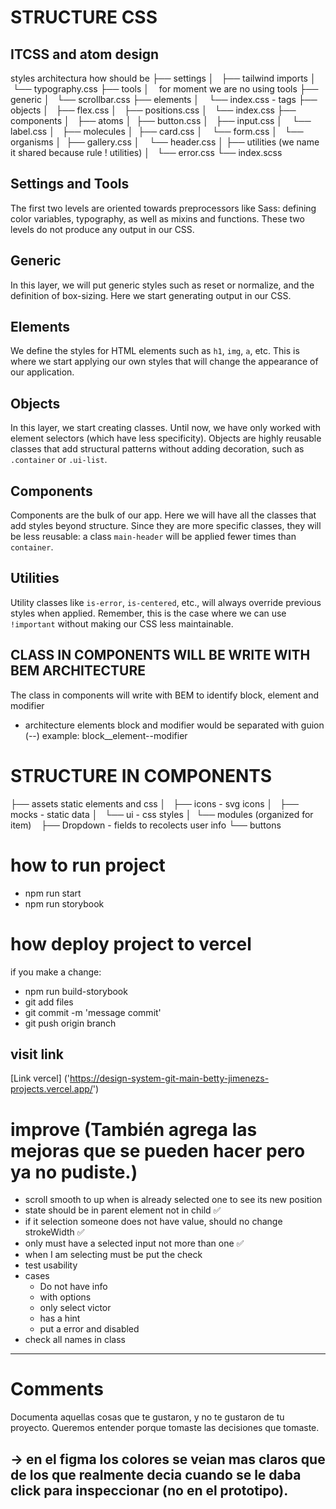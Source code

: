 # STRUCTURE CSS

## ITCSS and atom design

styles architectura how should be
├── settings
│   ├── tailwind imports
│   └── typography.css
├── tools
│    for moment we are no using tools
├── generic
│   └── scrollbar.css
├── elements
│    └── index.css - tags
├── objects
│   ├── flex.css
│   ├── positions.css
│   └── index.css
├── components
│   ├── atoms
│    ├── button.css
│    ├── input.css
│    └── label.css
│   ├── molecules
│     ├── card.css
│     └── form.css
│   └── organisms
│     ├── gallery.css
│     └── header.css
│
├── utilities (we name it shared because rule ! utilities)
│   └── error.css
└── index.scss

## Settings and Tools

The first two levels are oriented towards preprocessors like Sass: defining color variables, typography, as well as mixins and functions. These two levels do not produce any output in our CSS.

## Generic

In this layer, we will put generic styles such as reset or normalize, and the definition of box-sizing. Here we start generating output in our CSS.

## Elements

We define the styles for HTML elements such as `h1`, `img`, `a`, etc. This is where we start applying our own styles that will change the appearance of our application.

## Objects

In this layer, we start creating classes. Until now, we have only worked with element selectors (which have less specificity). Objects are highly reusable classes that add structural patterns without adding decoration, such as `.container` or `.ui-list`.

## Components

Components are the bulk of our app. Here we will have all the classes that add styles beyond structure. Since they are more specific classes, they will be less reusable: a class `main-header` will be applied fewer times than `container`.

## Utilities

Utility classes like `is-error`, `is-centered`, etc., will always override previous styles when applied. Remember, this is the case where we can use `!important` without making our CSS less maintainable.

## CLASS IN COMPONENTS WILL BE WRITE WITH BEM ARCHITECTURE

The class in components will write with BEM to identify block, element and modifier

- architecture elements block and modifier would be separated with guion (--)
  example: block\_\_element--modifier

# STRUCTURE IN COMPONENTS

├── assets static elements and css
│   ├── icons - svg icons
│   ├── mocks - static data
│   └── ui - css styles
│ 
└── modules (organized for item)
    ├── Dropdown - fields to  recolects user info
    └── buttons

# how to run project

- npm run start
- npm run storybook

# how deploy project to vercel

if you make a change:

- npm run build-storybook
- git add files
- git commit -m 'message commit'
- git push origin branch

## visit link

[Link vercel] ('https://design-system-git-main-betty-jimenezs-projects.vercel.app/')

# improve (También agrega las mejoras que se pueden hacer pero ya no pudiste.)

- scroll smooth to up when is already selected one to see its new position
- state should be in parent element not in child ✅
- if it selection someone does not have value, should no change strokeWidth ✅
- only must have a selected input not more than one ✅
- when I am selecting must be put the check
- test usability
- cases
  - Do not have info
  - with options
  - only select victor
  - has a hint
  - put a error and disabled
- check all names in class

---

# Comments

Documenta aquellas cosas que te gustaron, y no te gustaron de tu proyecto.
Queremos entender porque tomaste las decisiones que tomaste.

<!-- Not like -->

## -> en el figma los colores se veian mas claros que de los que realmente decia cuando se le daba click para inspeccionar (no en el prototipo).
